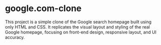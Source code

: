 # google.com-clone
This project is a simple clone of the Google search homepage built using only HTML and CSS. It replicates the visual layout and styling of the real Google homepage, focusing on front-end design, responsive layout, and UI accuracy.
